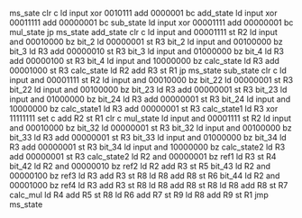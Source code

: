 ms_sate     clr     c
            ld      input
            xor     0010111
            add     0000001
            bc      add_state
            ld      input
            xor     00011111
            add     00000001
            bc      sub_state
            ld      input
            xor     00001111
            add     00000001
            bc      mul_state
            jp      ms_state
add_state   clr     c
            ld      input
            and     00001111
            st      R2
            ld      input
            and     00010000
            bz      bit_2
            ld      00000001
            st      R3
bit_2       ld      input
            and     00100000
            bz      bit_3
            ld      R3
            add     00000010
            st      R3
bit_3       ld      input
            and     01000000
            bz      bit_4
            ld      R3
            add     00000100
            st      R3
bit_4       ld      input
            and     10000000
            bz      calc_state
            ld      R3
            add     00001000
            st      R3
calc_state  ld      R2
            add     R3
            st      R1
            jp      ms_state
sub_state   clr     c
            ld      input
            and     00001111
            st      R2
            ld      input
            and     00010000
            bz      bit_22
            ld      00000001
            st      R3
bit_22      ld      input
            and     00100000
            bz      bit_23
            ld      R3
            add     00000001
            st      R3
bit_23      ld      input
            and     01000000
            bz      bit_24
            ld      R3
            add     00000001
            st      R3
bit_24      ld      input
            and     10000000
            bz      calc_state1
            ld      R3
            add     00000001
            st      R3
calc_state1 ld      R3
            xor     11111111
            set     c
            add     R2
            st      R1
            clr     c
mul_state   ld      input
            and     00001111
            st      R2
            ld      input
            and     00010000
            bz      bit_32
            ld      00000001
            st      R3
bit_32      ld      input
            and     00100000
            bz      bit_33
            ld      R3
            add     00000001
            st      R3
bit_33      ld      input
            and     01000000
            bz      bit_34
            ld      R3
            add     00000001
            st      R3
bit_34      ld      input
            and     10000000
            bz      calc_state2
            ld      R3
            add     00000001
            st      R3
calc_state2 ld      R2
            and     00000001
            bz      ref1
            ld      R3
            st      R4
bit_42      ld      R2
            and     00000010
            bz      ref2
            ld      R2
            add     R3
            st      R5
bit_43      ld      R2
            and     00000100
            bz      ref3
            ld      R3
            add     R3
            st      R8
            ld      R8
            add     R8
            st      R6
bit_44      ld      R2
            and     00001000
            bz      ref4
            ld      R3
            add     R3
            st      R8
            ld      R8
            add     R8
            st      R8
            ld      R8
            add     R8
            st      R7
calc_mul    ld      R4
            add     R5
            st      R8
            ld      R6
            add     R7
            st      R9
            ld      R8
            add     R9
            st      R1
            jmp     ms_state


            

            
